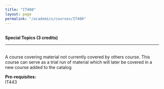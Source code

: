 ```yaml
---
title: "IT480"
layout: page
permalink: "/academics/courses/IT480"
---
```




\
**Special Topics (3 credits)**

---

\
A course covering material not currently covered by others course. This course can serve as a trial run of material which will later be covered in a new course added to the catalog

**Pre-requisites:**
\
IT443

